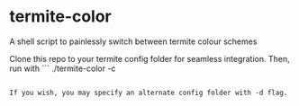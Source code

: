 # termite-color
A shell script to painlessly switch between termite colour schemes

Clone this repo to your termite config folder for seamless integration.
Then, run with ```
./termite-color -c <color-name>
```

If you wish, you may specify an alternate config folder with -d flag.

